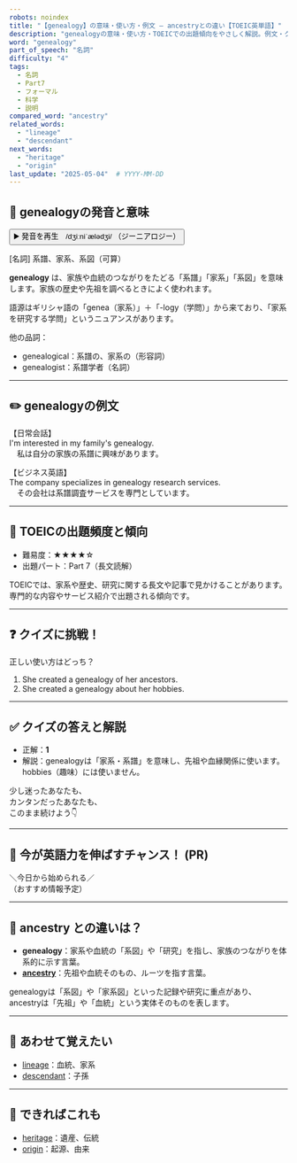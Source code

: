 ```yaml
---
robots: noindex
title: "【genealogy】の意味・使い方・例文 ― ancestryとの違い【TOEIC英単語】"
description: "genealogyの意味・使い方・TOEICでの出題傾向をやさしく解説。例文・クイズ付きでancestryとの違いもわかりやすく学べます。"
word: "genealogy"
part_of_speech: "名詞"
difficulty: "4"
tags:
  - 名詞
  - Part7
  - フォーマル
  - 科学
  - 説明
compared_word: "ancestry"
related_words:
  - "lineage"
  - "descendant"
next_words:
  - "heritage"
  - "origin"
last_update: "2025-05-04"  # YYYY-MM-DD
---
```


## 🔰 genealogyの発音と意味

<button class="play-audio" onclick="playTTS('genealogy')">
  <span class="play-audio-main">
    ▶️ 発音を再生　/dʒiːniˈælədʒi/
  </span>
  <span class="play-audio-sub">
    （ジーニアロジー）
  </span>
</button>

[名詞] 系譜、家系、系図（可算）

**genealogy** は、家族や血統のつながりをたどる「系譜」「家系」「系図」を意味します。家族の歴史や先祖を調べるときによく使われます。

語源はギリシャ語の「genea（家系）」＋「-logy（学問）」から来ており、「家系を研究する学問」というニュアンスがあります。

他の品詞：  
- genealogical：系譜の、家系の（形容詞）
- genealogist：系譜学者（名詞）

---

## ✏️ genealogyの例文

【日常会話】  
I'm interested in my family's genealogy.  
　私は自分の家族の系譜に興味があります。

【ビジネス英語】  
The company specializes in genealogy research services.  
　その会社は系譜調査サービスを専門としています。

---

## 🎯 TOEICの出題頻度と傾向

- 難易度：★★★★☆
- 出題パート：Part 7（長文読解）

TOEICでは、家系や歴史、研究に関する長文や記事で見かけることがあります。専門的な内容やサービス紹介で出題される傾向です。

---

## ❓ クイズに挑戦！

正しい使い方はどっち？

1. She created a genealogy of her ancestors.  
2. She created a genealogy about her hobbies.

---

## ✅ クイズの答えと解説

- 正解：**1**
- 解説：genealogyは「家系・系譜」を意味し、先祖や血縁関係に使います。hobbies（趣味）には使いません。

少し迷ったあなたも、  
カンタンだったあなたも、  
このまま続けよう👇️

---

## 🚀 今が英語力を伸ばすチャンス！ (PR)

<div class="info-center">
＼今日から始められる／<br>  
（おすすめ情報予定）
</div>

---

## 🤔  ancestry との違いは？

- **genealogy**：家系や血統の「系図」や「研究」を指し、家族のつながりを体系的に示す言葉。
- **[ancestry](/ancestry)**：先祖や血統そのもの、ルーツを指す言葉。

genealogyは「系図」や「家系図」といった記録や研究に重点があり、ancestryは「先祖」や「血統」という実体そのものを表します。

---

## 🧩 あわせて覚えたい

- [lineage](/lineage)：血統、家系
- [descendant](/descendant)：子孫

---

## 📖 できればこれも

- [heritage](/heritage)：遺産、伝統
- [origin](/origin)：起源、由来

<!-- cvid: aid00_bid10 -->
